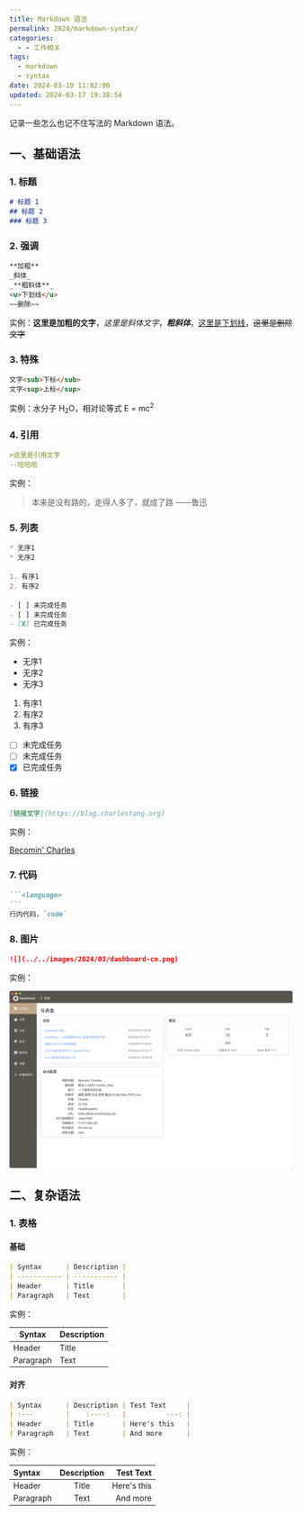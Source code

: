 ```yaml
---
title: Markdown 语法
permalink: 2024/markdown-syntax/
categories:
  - - 工作相关
tags:
  - markdown
  - syntax
date: 2024-03-10 11:02:00
updated: 2024-03-17 19:38:54
---
```


记录一些怎么也记不住写法的 Markdown 语法。

<!--more-->

## 一、基础语法

### 1. 标题

```markdown
# 标题 1
## 标题 2
### 标题 3
```

### 2. 强调

```markdown
**加粗**
_斜体_
_**粗斜体**_
<u>下划线</u>
~~删除~~
```
实例：**这里是加粗的文字**，_这里是斜体文字_，_**粗斜体**_，<u>这里是下划线</u>，~~这里是删除文字~~

### 3. 特殊

```markdown
文字<sub>下标</sub>
文字<sup>上标</sup>
```

实例：水分子 H<sub>2</sub>O，相对论等式 E = mc<sup>2</sup>

### 4. 引用

```markdown
>这里是引用文字
--哈哈哈
```

实例：

>本来是没有路的，走得人多了，就成了路
——鲁迅


### 5. 列表

```markdown
* 无序1
* 无序2

1. 有序1
2. 有序2

- [ ] 未完成任务
- [ ] 未完成任务
- [X] 已完成任务
```

实例：

* 无序1
* 无序2
* 无序3

1. 有序1
2. 有序2
3. 有序3

- [ ] 未完成任务
- [ ] 未完成任务
- [X] 已完成任务

### 6. 链接

```markdown
[链接文字](https://blog.charlestang.org)
```

实例：

[Becomin' Charles](https://blog.charlestang.org)

### 7. 代码

````markdown
```<language>
```
行内代码，`code`
````

### 8. 图片

```markdown
![](../../images/2024/03/dashboard-cn.png)
```

实例：

![](../../images/2024/03/dashboard-cn.png)


## 二、复杂语法

### 1. 表格

#### 基础

```markdown
| Syntax      | Description |
| ----------- | ----------- |
| Header      | Title       |
| Paragraph   | Text        |
```

实例：

| Syntax      | Description |
| ----------- | ----------- |
| Header      | Title       |
| Paragraph   | Text        |

#### 对齐

```markdown
| Syntax      | Description | Test Text     |
| :---        |    :----:   |          ---: |
| Header      | Title       | Here's this   |
| Paragraph   | Text        | And more      |
```

实例：

| Syntax      | Description | Test Text     |
| :---        |    :----:   |          ---: |
| Header      | Title       | Here's this   |
| Paragraph   | Text        | And more      |
